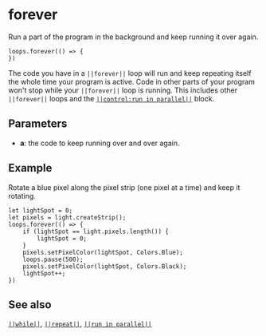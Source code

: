 # forever

Run a part of the program in the background and keep running it over again.

```sig
loops.forever(() => {
})
```

The code you have in a ``||forever||`` loop will run and keep repeating itself the whole time your
program is active. Code in other parts of your program won't stop while your ``||forever||``
loop is running. This includes other ``||forever||`` loops and the [``||control:run in parallel||``](/reference/control/run-in-parallel) block.

## Parameters

* **a**: the code to keep running over and over again.

## Example

Rotate a blue pixel along the pixel strip (one pixel at a time) and keep it rotating.

```blocks
let lightSpot = 0;
let pixels = light.createStrip();
loops.forever(() => {
    if (lightSpot == light.pixels.length()) {
        lightSpot = 0;
    }
    pixels.setPixelColor(lightSpot, Colors.Blue);
    loops.pause(500);
    pixels.setPixelColor(lightSpot, Colors.Black);
    lightSpot++;
})
```

## See also

[``||while||``](/blocks/loops/while), [``||repeat||``](/blocks/loops/repeat),
[``||run in parallel||``](/reference/control/run-in-parallel)
